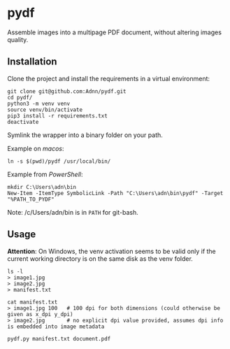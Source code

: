 # pydf
Assemble images into a multipage PDF document, without altering images quality.

## Installation

Clone the project and install the requirements in a virtual environment:

    git clone git@github.com:Adnn/pydf.git
    cd pydf/
    python3 -m venv venv
    source venv/bin/activate
    pip3 install -r requirements.txt
    deactivate

Symlink the wrapper into a binary folder on your path.

Example on _macos_:

    ln -s $(pwd)/pydf /usr/local/bin/

Example from _PowerShell_:

    mkdir C:\Users\adn\bin
    New-Item -ItemType SymbolicLink -Path "C:\Users\adn\bin\pydf" -Target "%PATH_TO_PYDF"

Note: /c/Users/adn/bin is in `PATH` for git-bash.

## Usage

**Attention**: On Windows, the venv activation seems to be valid only if the current working directory is on the same disk as the venv folder.

    ls -l
    > image1.jpg
    > image2.jpg
    > manifest.txt

    cat manifest.txt
    > image1.jpg 100   # 100 dpi for both dimensions (could otherwise be given as x_dpi y_dpi)
    > image2.jpg       # no explicit dpi value provided, assumes dpi info is embedded into image metadata

    pydf.py manifest.txt document.pdf

